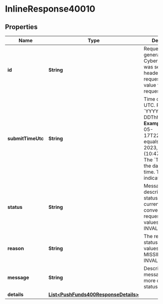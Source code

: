 
# InlineResponse40010

## Properties
Name | Type | Description | Notes
------------ | ------------- | ------------- | -------------
**id** | **String** | Request ID generated by Cybersource. This was sent in the header on the request. Echo value from x-requestid  | 
**submitTimeUtc** | **String** | Time of request in UTC. Format: &#x60;YYYY-MM-DDThh:mm:ssZ&#x60;  **Example** &#x60;2023-05-17T22:47:57Z&#x60; equals May 17, 2023, at 22:47:57 (10:47:57 PM). The &#x60;T&#x60; separates the date and the time. The &#x60;Z&#x60; indicates UTC.  | 
**status** | **String** | Message describing the status of the currency conversion request.   Possible values: - INVALID_REQUEST | 
**reason** | **String** | The reason of the status.   Possible values: - MISSING_FIELD - INVALID_DATA |  [optional]
**message** | **String** | Descriptive message to add more detail to the status  |  [optional]
**details** | [**List&lt;PushFunds400ResponseDetails&gt;**](PushFunds400ResponseDetails.md) |  |  [optional]



